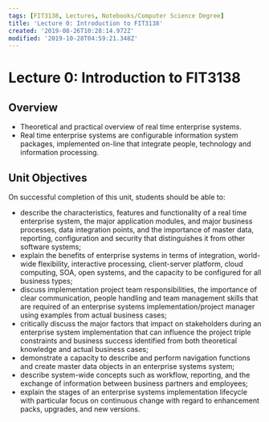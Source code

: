 ```yaml
---
tags: [FIT3138, Lectures, Notebooks/Computer Science Degree]
title: 'Lecture 0: Introduction to FIT3138'
created: '2019-08-26T10:28:14.972Z'
modified: '2019-10-28T04:59:21.348Z'
---
```


# Lecture 0: Introduction to FIT3138

## Overview

* Theoretical and practical overview of real time enterprise systems.
* Real time enterprise systems are configurable information system packages, implemented on-line that integrate people, technology and information processing.
## Unit Objectives

On successful completion of this unit, students should be able to:

* describe the characteristics, features and functionality of a real time enterprise system, the major application modules, and major business processes, data integration points, and the importance of master data, reporting, configuration and security that distinguishes it from other software systems;
* explain the benefits of enterprise systems in terms of integration, world-wide flexibility, interactive processing, client-server platform, cloud computing, SOA, open systems, and the capacity to be configured for all business types;
* discuss implementation project team responsibilities, the importance of clear communication, people handling and team management skills that are required of an enterprise systems implementation/project manager using examples from actual business cases;
* critically discuss the major factors that impact on stakeholders during an enterprise system implementation that can influence the project triple constraints and business success identified from both theoretical knowledge and actual business cases;
* demonstrate a capacity to describe and perform navigation functions and create master data objects in an enterprise systems system;
* describe system-wide concepts such as workflow, reporting, and the exchange of information between business partners and employees;
* explain the stages of an enterprise systems implementation lifecycle with particular focus on continuous change with regard to enhancement packs, upgrades, and new versions.

